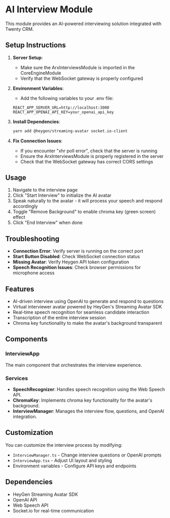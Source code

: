 # AI Interview Module

This module provides an AI-powered interviewing solution integrated with Twenty CRM.

## Setup Instructions

1. **Server Setup**:
   - Make sure the ArxInterviewsModule is imported in the CoreEngineModule
   - Verify that the WebSocket gateway is properly configured

2. **Environment Variables**:
   - Add the following variables to your .env file:
   ```
   REACT_APP_SERVER_URL=http://localhost:3000
   REACT_APP_OPENAI_API_KEY=your_openai_api_key
   ```

3. **Install Dependencies**:
   ```bash
   yarn add @heygen/streaming-avatar socket.io-client
   ```

4. **Fix Connection Issues**:
   - If you encounter "xhr poll error", check that the server is running
   - Ensure the ArxInterviewsModule is properly registered in the server
   - Check that the WebSocket gateway has correct CORS settings 

## Usage

1. Navigate to the interview page
2. Click "Start Interview" to initialize the AI avatar
3. Speak naturally to the avatar - it will process your speech and respond accordingly
4. Toggle "Remove Background" to enable chroma key (green screen) effect
5. Click "End Interview" when done

## Troubleshooting

- **Connection Error**: Verify server is running on the correct port
- **Start Button Disabled**: Check WebSocket connection status
- **Missing Avatar**: Verify Heygen API token configuration
- **Speech Recognition Issues**: Check browser permissions for microphone access

## Features

- AI-driven interview using OpenAI to generate and respond to questions
- Virtual interviewer avatar powered by HeyGen's Streaming Avatar SDK
- Real-time speech recognition for seamless candidate interaction
- Transcription of the entire interview session
- Chroma key functionality to make the avatar's background transparent

## Components

### InterviewApp

The main component that orchestrates the interview experience.

### Services

- **SpeechRecognizer**: Handles speech recognition using the Web Speech API.
- **ChromaKey**: Implements chroma key functionality for the avatar's background.
- **InterviewManager**: Manages the interview flow, questions, and OpenAI integration.

## Customization

You can customize the interview process by modifying:

- `InterviewManager.ts` - Change interview questions or OpenAI prompts
- `InterviewApp.tsx` - Adjust UI layout and styling
- Environment variables - Configure API keys and endpoints

## Dependencies

- HeyGen Streaming Avatar SDK
- OpenAI API
- Web Speech API
- Socket.io for real-time communication 